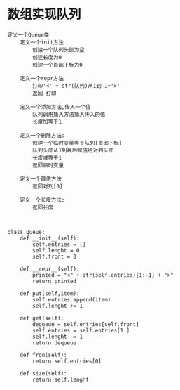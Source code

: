 # **数组实现队列**
    定义一个Queue类
        定义一个init方法
            创建一个队列头部为空
            创建长度为0
            创建一个首部下标为0
    
        定义一个repr方法
            打印'<' + str(队列)从1到-1+'>'
            返回 打印
            
        定义一个添加方法,传入一个值
            队列调用插入方法插入传入的值
            长度加等于1
        
        定义一个删除方法:
            创建一个临时变量等于队列[首部下标]
            队列头部从1到最后赋值给对列头部
            长度减等于1
            返回临时变量
        
        定义一个首值方法
            返回对列[0]
        
        定义一个长度方法:
            返回长度
        
    
    
    class Queue:
        def __init__(self):
            self.entries = []
            self.lenght = 0
            self.front = 0
    
        def __repr__(self):
            printed = "<" + str(self.entries)[1:-1] + ">"
            return printed
    
        def put(self,item):
            self.entries.append(item)
            self.lenght += 1
    
        def get(self):
            dequeue = self.entries[self.front]
            self.entries = self.entries[1:]
            self.lenght -= 1
            return dequeue
    
        def fron(self):
            return self.entries[0]
    
        def size(self):
            return self.lenght
            
            